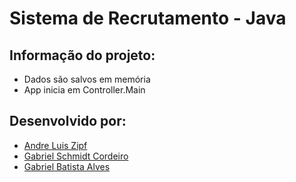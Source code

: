 # Sistema de Recrutamento - Java

## Informação do projeto:
- Dados são salvos em memória
- App inicia em Controller.Main

## Desenvolvido por: 
- [Andre Luis Zipf](https://www.linkedin.com/in/andre-luis-zipf-86a383132/)
- [Gabriel Schmidt Cordeiro](https://www.linkedin.com/in/gabriel-schmidt-cordeiro-199262103/)
- [Gabriel Batista Alves](https://www.linkedin.com/in/gabriel-alves-bb0a58140/)
